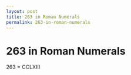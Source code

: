 ```yaml
---
layout: post
title: 263 in Roman Numerals
permalink: 263-in-roman-numerals
---
```


# 263 in Roman Numerals

263 = CCLXIII
